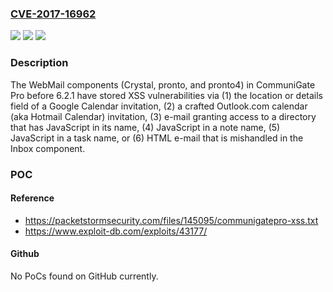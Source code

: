 ### [CVE-2017-16962](https://cve.mitre.org/cgi-bin/cvename.cgi?name=CVE-2017-16962)
![](https://img.shields.io/static/v1?label=Product&message=n%2Fa&color=blue)
![](https://img.shields.io/static/v1?label=Version&message=n%2Fa&color=blue)
![](https://img.shields.io/static/v1?label=Vulnerability&message=n%2Fa&color=brighgreen)

### Description

The WebMail components (Crystal, pronto, and pronto4) in CommuniGate Pro before 6.2.1 have stored XSS vulnerabilities via (1) the location or details field of a Google Calendar invitation, (2) a crafted Outlook.com calendar (aka Hotmail Calendar) invitation, (3) e-mail granting access to a directory that has JavaScript in its name, (4) JavaScript in a note name, (5) JavaScript in a task name, or (6) HTML e-mail that is mishandled in the Inbox component.

### POC

#### Reference
- https://packetstormsecurity.com/files/145095/communigatepro-xss.txt
- https://www.exploit-db.com/exploits/43177/

#### Github
No PoCs found on GitHub currently.

